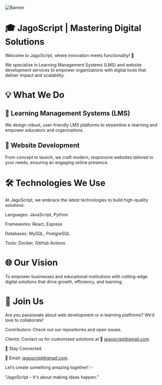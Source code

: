 ![Banner](https://github.com/user-attachments/assets/9f816d0c-3345-4b4e-88f8-539543ef0d5e)

# 🎓 JagoScript | Mastering Digital Solutions
Welcome to JagoScript, where innovation meets functionality! 🚀

We specialize in Learning Management Systems (LMS) and website development services to empower organizations with digital tools that deliver impact and scalability.

# 💡 What We Do
## 🔹 Learning Management Systems (LMS)
We design robust, user-friendly LMS platforms to streamline e-learning and empower educators and organizations.

## 🔹 Website Development
From concept to launch, we craft modern, responsive websites tailored to your needs, ensuring an engaging online presence.

# 🛠️ Technologies We Use
At JagoScript, we embrace the latest technologies to build high-quality solutions:

Languages: JavaScript, Python

Frameworks: React, Express

Databases: MySQL, PostgreSQL

Tools: Docker, GitHub Actions


# 🌐 Our Vision
To empower businesses and educational institutions with cutting-edge digital solutions that drive growth, efficiency, and learning.

# 🤝 Join Us
Are you passionate about web development or e-learning platforms? We’d love to collaborate!


Contributors: Check out our repositories and open issues.

Clients: Contact us for customized solutions at 📧 jagoscript@gmail.com.

📣 Stay Connected

📧 Email: jagoscript@gmail.com.

Let’s create something amazing together! ✨

“JagoScript – It's about making ideas happen.”
